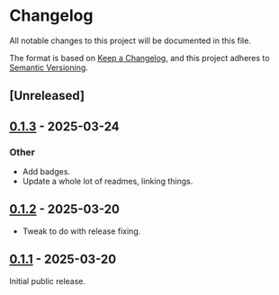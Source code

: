 # Changelog

All notable changes to this project will be documented in this file.

The format is based on [Keep a Changelog](https://keepachangelog.com/en/1.0.0/),
and this project adheres to [Semantic Versioning](https://semver.org/spec/v2.0.0.html).

## [Unreleased]

## [0.1.3](https://github.com/Paligo/xee/compare/xee-schema-type-v0.1.2...xee-schema-type-v0.1.3) - 2025-03-24

### Other

- Add badges.
- Update a whole lot of readmes, linking things.

## [0.1.2](https://github.com/Paligo/xee/compare/xee-schema-type-v0.1.1...xee-schema-type-v0.1.2) - 2025-03-20

- Tweak to do with release fixing.

## [0.1.1](https://github.com/Paligo/xee/releases/tag/xee-schema-type-v0.1.1) - 2025-03-20

Initial public release.